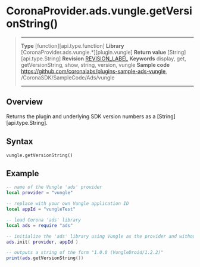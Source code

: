 # CoronaProvider.ads.vungle.getVersionString()

> --------------------- ------------------------------------------------------------------------------------------
> __Type__              [function][api.type.function]
> __Library__           [CoronaProvider.ads.vungle.*][plugin.vungle]
> __Return value__      [String][api.type.String]
> __Revision__          [REVISION_LABEL](REVISION_URL)
> __Keywords__          display, get, getVersionString, show, string, version, vungle
> __Sample code__       <https://github.com/coronalabs/plugins-sample-ads-vungle>, /CoronaSDK/SampleCode/Ads/vungle
> --------------------- ------------------------------------------------------------------------------------------

## Overview

Returns the plugin and underlying SDK version numbers as a [String][api.type.String].

## Syntax

	vungle.getVersionString()

## Example

``````lua
-- name of the Vungle 'ads' provider
local provider = "vungle"

-- replace with your own Vungle application ID
local appId = "vungleTest"

-- load Corona 'ads' library
local ads = require "ads"

-- initialize the 'ads' library using Vungle as the provider and without the optional 3rd parameter 'listener'
ads.init( provider, appId )

-- outputs a string of the form "1.0.0 (VungleDroid/1.2.2)"
print(ads.getVersionString())
``````